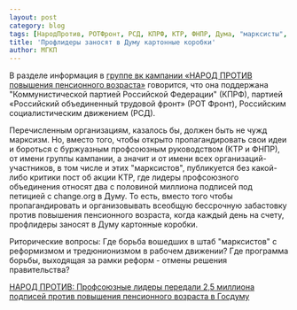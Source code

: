 ```yaml
---
layout: post
category: blog
tags: [НародПротив, РОТФронт, РСД, КПРФ, КТР, ФНПР, Дума, "марксисты", пенсионная_реформа]
title: 'Профлидеры заносят в Думу картонные коробки'
author: МГКП
---
```


В разделе информация в [группе вк кампании «НАРОД ПРОТИВ повышения пенсионного возраста»](https://vk.com/pensioncampaign) говорится, что она поддержана "Коммунистической партией Российской Федерации" (КПРФ), партией «Российский объединенный трудовой фронт» (РОТ Фронт), Российским социалистическим движением (РСД).

Перечисленным организациям, казалось бы, должен быть не чужд марксизм. Но, вместо того, чтобы открыто пропагандировать свои идеи и бороться с буржуазным профсоюзным руководством (КТР и ФНПР), от имени группы кампании, а значит и от имени всех организаций-участников, в том числе и этих "марксистов", публикуется без какой-либо критики пост об акции КТР, где лидеры профсоюзного объединения относят два с половиной миллиона подписей под петицией с change.org в Думу. То есть, вместо того чтобы пропагандировать и организовывать всеобщую бессрочную забастовку против повышения пенсионного возраста, когда каждый день на счету, профлидеры заносят в Думу картонные коробки.

Риторические вопросы: Где борьба вошедших в штаб "марксистов" с реформизмом и тредюнионизмом в рабочем движении? Где программа борьбы, выходящая за рамки реформ - отмены решения правительства?

[НАРОД ПРОТИВ: Профсоюзные лидеры передали 2,5 миллиона подписей против повышения пенсионного возраста в Госдуму](https://vk.com/wall-167559060_7033)